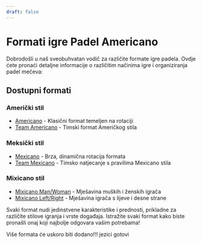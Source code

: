 ```yaml
---
draft: false
---
```


# Formati igre Padel Americano

Dobrodošli u naš sveobuhvatan vodič za različite formate igre padela. Ovdje ćete pronaći detaljne informacije o različitim načinima igre i organiziranja padel mečeva:

## Dostupni formati

### Američki stil
- [Americano](/hr/americano) - Klasični format temeljen na rotaciji
- [Team Americano](/hr/team-americano) - Timski format Američkog stila

### Meksički stil
- [Mexicano](/hr/mexicano) - Brza, dinamična rotacija formata
- [Team Mexicano](/hr/team-mexicano) - Timsko natjecanje s pravilima Mexicano stila

### Mixicano stil
- [Mixicano Man/Woman](/hr/mixicano) - Mješavina muških i ženskih igrača
- [Mixicano Left/Right](/hr/mixicano) - Mješavina igrača s lijeve i desne strane

Svaki format nudi jedinstvene karakteristike i prednosti, prikladne za različite stilove igranja i vrste događaja. Istražite svaki format kako biste pronašli onaj koji najbolje odgovara vašim potrebama!

Više formata će uskoro biti dodano!!! jezici gotovi